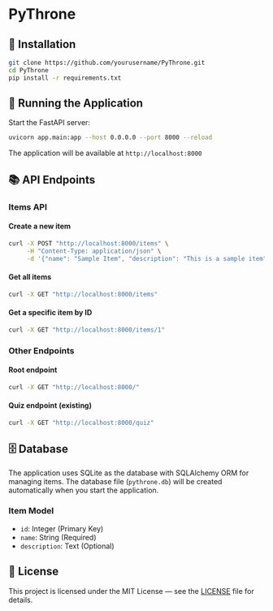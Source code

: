 # PyThrone

## 🚀 Installation

```bash
git clone https://github.com/yourusername/PyThrone.git
cd PyThrone
pip install -r requirements.txt
```

## 🌟 Running the Application

Start the FastAPI server:

```bash
uvicorn app.main:app --host 0.0.0.0 --port 8000 --reload
```

The application will be available at `http://localhost:8000`

## 📚 API Endpoints

### Items API

#### Create a new item
```bash
curl -X POST "http://localhost:8000/items" \
     -H "Content-Type: application/json" \
     -d '{"name": "Sample Item", "description": "This is a sample item"}'
```

#### Get all items
```bash
curl -X GET "http://localhost:8000/items"
```

#### Get a specific item by ID
```bash
curl -X GET "http://localhost:8000/items/1"
```

### Other Endpoints

#### Root endpoint
```bash
curl -X GET "http://localhost:8000/"
```

#### Quiz endpoint (existing)
```bash
curl -X GET "http://localhost:8000/quiz"
```

## 🗄️ Database

The application uses SQLite as the database with SQLAlchemy ORM for managing items. The database file (`pythrone.db`) will be created automatically when you start the application.

### Item Model
- `id`: Integer (Primary Key)
- `name`: String (Required)
- `description`: Text (Optional)

## 📄 License

This project is licensed under the MIT License — see the [LICENSE](LICENSE) file for details.
